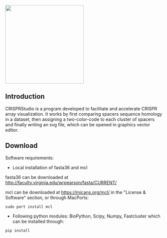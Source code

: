 <img src="https://github.com/moineaulab/CRISPRStudio/blob/master/CRISPRStudio_logo.png" width="250">

## Introduction

CRISPRStudio is a program developed to facilitate and accelerate CRISPR array visualization. It works by first comparing spacers sequence homology in a dataset, then assigning a two-color-code to each cluster of spacers and finally writing an svg file, which can be opened in graphics vector editor.

## Download

Software requirements:

- Local installation of fasta36 and mcl

fasta36 can be downloaded at http://faculty.virginia.edu/wrpearson/fasta/CURRENT/

mcl can be downloaded at https://micans.org/mcl/ in the "License & Software" section, or through MacPorts:

```
sudo port install mcl
```

- Following python modules: BioPython, Scipy, Numpy, Fastcluster which can be installed through:

```
pip install
